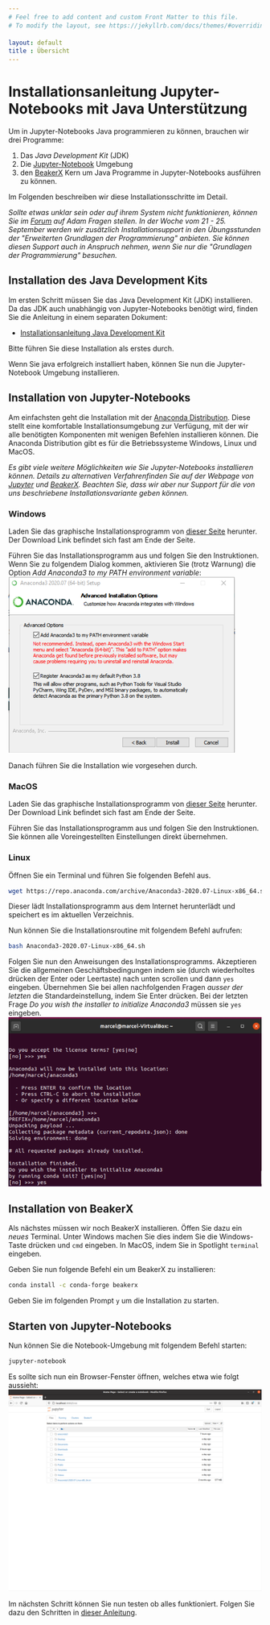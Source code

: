 ```yaml
---
# Feel free to add content and custom Front Matter to this file.
# To modify the layout, see https://jekyllrb.com/docs/themes/#overriding-theme-defaults

layout: default
title : Übersicht
---
```


# Installationsanleitung Jupyter-Notebooks mit Java Unterstützung

Um in Jupyter-Notebooks Java programmieren zu können, brauchen wir drei Programme: 

1. Das *Java Development Kit* (JDK)
2. Die [Jupyter-Notebook](https://jupyter.org/) Umgebung
3. den [BeakerX](http://beakerx.com/) Kern um Java Programme in Jupyter-Notebooks ausführen zu können. 

Im Folgenden beschreiben wir diese Installationsschritte im Detail. 

*Sollte etwas unklar sein oder auf ihrem System nicht funktionieren, können 
Sie im [Forum](https://adam.unibas.ch/goto_adam_frm_1024469.html) auf Adam Fragen stellen. In der Woche vom 21 - 25. September werden wir zusätzlich
Installationsupport in den Übungsstunden der "Erweiterten Grundlagen der Programmierung" anbieten. Sie können diesen Support auch in Anspruch nehmen, wenn Sie nur die
"Grundlagen der Programmierung" besuchen.*

## Installation des Java Development Kits 

Im ersten Schritt müssen Sie das Java Development Kit (JDK) installieren. Da das JDK auch unabhängig von Jupyter-Notebooks benötigt wird, finden Sie die Anleitung in einem separaten Dokument:

* [Installationsanleitung Java Development Kit](installation-jdk)

Bitte führen Sie diese Installation als erstes durch.

Wenn Sie java erfolgreich installiert haben, können Sie nun die Jupyter-Notebook Umgebung installieren.

## Installation von Jupyter-Notebooks 

Am einfachsten geht die Installation mit der [Anaconda Distribution](https://www.anaconda.com/). Diese stellt eine komfortable Installationsumgebung zur Verfügung, mit der wir alle benötigten Komponenten mit wenigen Befehlen installieren können. 
Die Anaconda Distribution gibt es für die Betriebssysteme Windows, Linux und MacOS.

*Es gibt viele weitere Möglichkeiten wie Sie Jupyter-Notebooks installieren können. Details zu alternativen Verfahrenfinden Sie auf der Webpage von [Jupyter](https://jupyter.org) und [BeakerX](https:///beakerx.com/). Beachten Sie, dass wir aber nur Support für die von uns beschriebene Installationsvariante geben können.*


### Windows 

Laden Sie das graphische Installationsprogramm von [dieser Seite](https://www.anaconda.com/products/individual) herunter. Der Download Link befindet sich fast am Ende der Seite.

Führen Sie das Installationsprogramm aus und folgen Sie den Instruktionen.
Wenn Sie zu folgendem Dialog kommen, aktivieren Sie (trotz Warnung) die Option *Add Anaconda3 to my PATH environment variable*:
![anaconda-windows-path](images/anaconda-windows-environment.png)

Danach führen Sie die Installation wie vorgesehen durch. 

### MacOS
Laden Sie das graphische Installationsprogramm von [dieser Seite](https://www.anaconda.com/products/individual) herunter. Der Download Link befindet sich fast am Ende der Seite.

Führen Sie das Installationsprogramm aus und folgen Sie den Instruktionen.
Sie können alle Voreingestellten Einstellungen direkt übernehmen.


### Linux

Öffnen Sie ein Terminal und führen Sie folgenden Befehl aus. 
```bash
wget https://repo.anaconda.com/archive/Anaconda3-2020.07-Linux-x86_64.sh
```

Dieser lädt Installationsprogramm aus dem Internet herunterlädt und speichert es im aktuellen Verzeichnis.

Nun können Sie die Installationsroutine mit folgendem Befehl aufrufen:

```bash
bash Anaconda3-2020.07-Linux-x86_64.sh
```
Folgen Sie nun den Anweisungen des Installationsprogramms. Akzeptieren Sie die allgemeinen Geschäftsbedingungen indem sie (durch wiederholtes drücken der Enter oder Leertaste) nach unten scrollen und dann ```yes``` eingeben. Übernehmen Sie bei allen nachfolgenden Fragen *ausser der letzten*  die Standardeinstellung, indem Sie Enter drücken. Bei der letzten Frage *Do you wish the installer to initialize Anaconda3* müssen sie ```yes``` eingeben. 
![anaconda-linux-environment](images/anaconda-linux-environment.png)


## Installation von BeakerX
Als nächstes müssen wir noch BeakerX installieren. 
Öffen Sie dazu ein *neues* Terminal. Unter Windows machen Sie dies indem Sie die Windows-Taste drücken und ```cmd``` eingeben. In MacOS, indem Sie in Spotlight ```terminal``` eingeben.


Geben Sie nun folgende Befehl ein um BeakerX zu installieren:
```bash
conda install -c conda-forge beakerx
```
Geben Sie im folgenden Prompt ```y``` um die Installation zu starten. 


## Starten von Jupyter-Notebooks

Nun können Sie die Notebook-Umgebung mit folgendem Befehl starten:

```bash
jupyter-notebook
```

Es sollte sich nun ein Browser-Fenster öffnen, welches etwa wie folgt aussieht:
![jupyter-tree](images/jupyter-tree.png)

Im nächsten Schritt können Sie nun testen ob alles funktioniert. Folgen Sie dazu den Schritten in [dieser Anleitung](installation-test).
